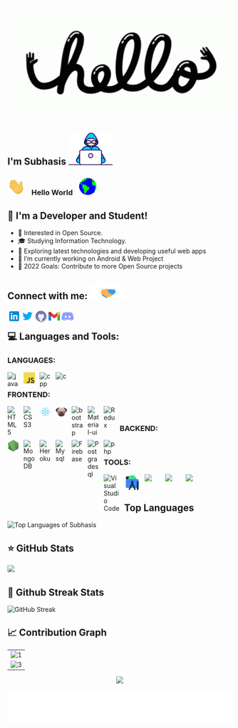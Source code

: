 <img alt="hello" width="600px" src="./img/hello.gif" />

## I'm Subhasis <img alt="developer" width="100px" src="./img/Developer.gif" style="padding-right:10px;" />

### <img alt="handshake" width="40px" src="./img/Hi.gif" style="padding-right:10px;" /> Hello World <img alt="earth" width="40px" src="./img/Earth.gif" style="padding-left:10px;" />

## 🚀 I'm a Developer and Student!

- 👯 Interested in Open Source.
- 🎓 Studying Information Technology.
- 🤔 Exploring latest technologies and developing useful web apps
- 👋 I’m currently working on Android & Web Project
- 🎯 2022 Goals: Contribute to more Open Source projects

## Connect with me: <img alt="Visual Studio Code" width="80px" src="./img/Handshake.gif" style="padding-right:10px;" />

<a href="https://www.linkedin.com/in/subhasis4502/">
  <img align="left" alt=" Linkedin" width="30px" src="./img/linkedin.png" />
</a>
&nbsp;&nbsp;
<a href="https://twitter.com/subhasis4502">
  <img align="left" alt="Priyadarshan Ghosh | Twitter" width="30px" src="./img/twitter.png" />
</a>
&nbsp;&nbsp;
<a href="https://github.com/subhasis4502">
  <img align="left" alt=" GitHub" width="30px" src="./img/github.png" />
</a>
&nbsp;&nbsp;
<a href="mailto:subhasis4502@gmail.com">
  <img align="left" alt=" Mail" width="30px" src="./img/gmail.png" />
</a>
&nbsp;&nbsp;
<a href="https://discordapp.com/users/subhasis4502">
  <img align="left" alt=" Discord" width="30px" src="./img/discord.png" />
</a>

<br>

## 💻 Languages and Tools:

### LANGUAGES:

<img align="left" alt="java" width="26px" src="https://img.icons8.com/color/128/000000/java-coffee-cup-logo.png" style="padding-right:10px;" />
<img align="left" alt="JavaScript" width="26px" src="https://raw.githubusercontent.com/github/explore/80688e429a7d4ef2fca1e82350fe8e3517d3494d/topics/javascript/javascript.png" style="padding-right:10px;" />
<img align="left" alt="cpp" width="26px" src="https://img.icons8.com/color/96/000000/c-plus-plus-logo.png" style="padding-right:10px;" />
<img align="left" alt="c" width="26px" src="https://img.icons8.com/color/96/000000/c-programming.png" style="padding-right:10px;" />
</br>

### FRONTEND:

<img align="left" alt="HTML5" width="26px" src="https://cdn.jsdelivr.net/gh/devicons/devicon/icons/html5/html5-original.svg" style="padding-right:10px;" />
<img align="left" alt="CSS3" width="26px" src="https://cdn.jsdelivr.net/gh/devicons/devicon/icons/css3/css3-original.svg" style="padding-right:10px;" />
<img align="left" alt="react" width="26px" src="https://raw.githubusercontent.com/github/explore/80688e429a7d4ef2fca1e82350fe8e3517d3494d/topics/react/react.png" style="padding-right:10px;" />
<img align="left" alt="pug" width="26px" src="./img/pug.png" style="padding-right:10px;" />
<img align="left" alt="bootstrap" width="26px" src="https://img.icons8.com/color/96/000000/bootstrap.png" style="padding-right:10px;" />
<img align="left" alt="Material-ui" width="26px" src="https://img.icons8.com/color/48/000000/material-ui.png" style="padding-right:10px;" />
<img align="left" alt="Redux" width="26px" src="https://img.icons8.com/color/48/000000/redux.png" style="padding-right:10px;" />
</br>

### BACKEND:

<img align="left" alt="NodeJs" width="26px" src="https://raw.githubusercontent.com/github/explore/80688e429a7d4ef2fca1e82350fe8e3517d3494d/topics/nodejs/nodejs.png" style="padding-right:10px;" />
<img align="left" alt="MongoDB" width="26px" src="https://img.icons8.com/color/48/000000/mongodb.png" style="padding-right:10px;" />
<img align="left" alt="Heroku" width="26px" src="https://img.icons8.com/color/48/000000/heroku.png" style="padding-right:10px;" />
<img align="left" alt="Mysql" width="26px" src="https://img.icons8.com/nolan/64/mysql.png" style="padding-right:10px;" />
<img align="left" alt="Firebase" width="26px" src="https://img.icons8.com/color/48/000000/google-firebase-console.png" style="padding-right:10px;" />
<img align="left" alt="Postgradesql" width="26px" src="https://img.icons8.com/color/48/000000/postgreesql.png" style="padding-right:10px;" />
<img align="left" alt="php" width="26px" src="https://img.icons8.com/nolan/96/php.png"" style="padding-right:10px;" />
<br />

### TOOLS:

<img align="left" alt="Visual Studio Code" width="36px" src="https://img.icons8.com/color/48/000000/visual-studio-code-2019.png" style="padding-right:10px;"/>
<img align="left" alt="Androidsudio" width="36px"  src="./img/android-studio.png" style="padding-right:10px;"/>
<img align="left" width="36px" src="https://img.icons8.com/color/48/000000/intellij-idea.png" style="padding-right:10px;"/>
<img align="left" width="36px" src="https://img.icons8.com/cute-clipart/64/000000/canva.png" style="padding-right:10px;"/>
<img align="left" width="36px" src="https://img.icons8.com/fluent/96/fa314a/adobe-photoshop.png" style="padding-right:10px;"/>
<br />
<br />

## Top Languages
![Top Languages of Subhasis](https://github-readme-stats.vercel.app/api/top-langs/?username=subhasis4502&layout=compact&langs_count=25)

## ⭐ GitHub Stats
 <img src="https://github-readme-stats.vercel.app/api?username=subhasis4502&show_icons=true&theme=synthwave&include_all_commits=true&count_private=true"/>


<!-- ## 🏆 Github Profile Trophy
 
  <br/>
  <img src="https://github-profile-trophy.vercel.app/?username=subhasis4502&theme=monokai&row=1&no-frame=true&no-bg=true/"> -->

## 💯 Github Streak Stats
![GitHub Streak](https://github-readme-streak-stats.herokuapp.com/?user=subhasis4502&theme=ayu-mirage)

##  📈 Contribution Graph 
 <table>
  <tr>
    <td><img src="https://github-profile-summary-cards.vercel.app/api/cards/profile-details?username=subhasis4502&theme=monokai"  display=block width=100% height=auto  alt="1" ></td>
   </tr> 
   <tr>
      <td><img src="https://activity-graph.herokuapp.com/graph?username=subhasis4502&bg_color=1a1b27&color=be90f2&line=638fda&point=35aea1&area=true"  display=block width=100% height=auto alt="3" ></td>
  </td>
  </tr>
</table>

<p align="center">
  <a href="https://count.getloli.com/"><img src="https://count.getloli.com/get/@:subhasis4502"></a>
  
</p>
<img align='center'  height="70" alt="Thanks" width="100%" src="./img/ending.svg"/> 